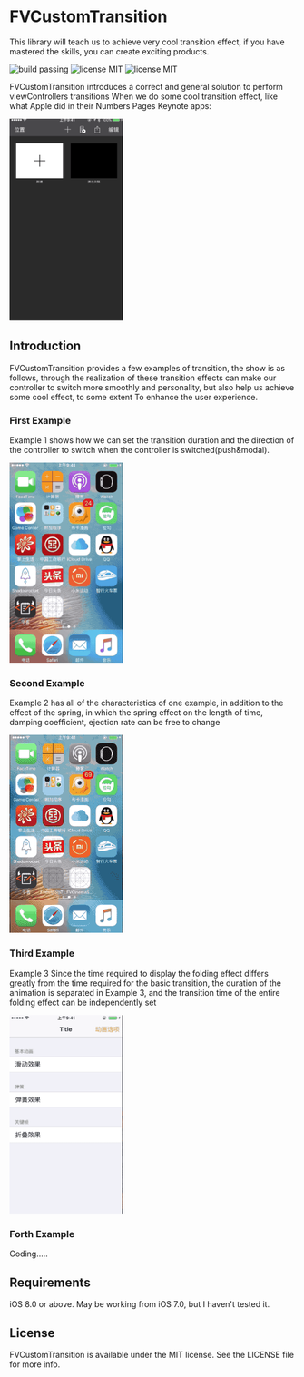 # FVCustomTransition

This library will teach us to achieve very cool transition effect, if you have mastered the skills, you can create exciting products.

<img src="https://img.shields.io/badge/build-passing-orange.svg?style=flat" alt="build passing" />
<img src="https://img.shields.io/badge/license-MIT-lightgrey.svg?style=flat" alt="license MIT" />
<img src="https://img.shields.io/badge/platform-iOS-green.svg?style=flat" alt="license MIT" />



FVCustomTransition introduces a correct and general solution to perform viewControllers transitions When we do some cool transition effect, like what Apple did in their Numbers Pages Keynote apps:

<img src="image/appleApp.gif" width = 200 />


## Introduction

FVCustomTransition provides a few examples of transition, the show is as follows, through the realization of these transition effects can make our controller to switch more smoothly and personality, but also help us achieve some cool effect, to some extent To enhance the user experience.

### First Example

Example 1 shows how we can set the transition duration and the direction of the controller to switch when the controller is switched(push&modal).

<img src="image/Basic.gif" width = 200 />


### Second Example

Example 2 has all of the characteristics of one example, in addition to the effect of the spring, in which the spring effect on the length of time, damping coefficient, ejection rate can be free to change

<img src = "image/Bounce.gif" width = 200/>

### Third Example

Example 3 Since the time required to display the folding effect differs greatly from the time required for the basic transition, the duration of the animation is separated in Example 3, and the transition time of the entire folding effect can be independently set

<img src = "image/fold.gif" width = 200/>

### Forth Example

Coding.....

## Requirements

iOS 8.0 or above. May be working from iOS 7.0, but I haven't tested it.

## License

FVCustomTransition is available under the MIT license. See the LICENSE file for more info.
